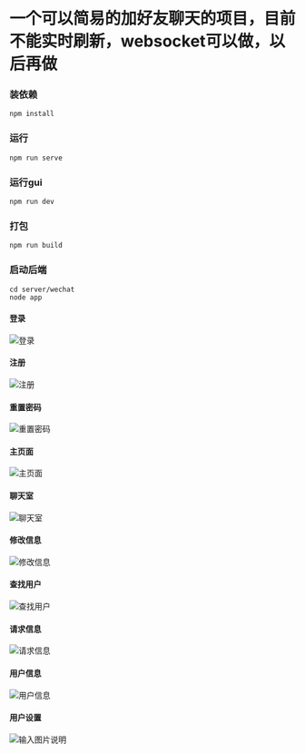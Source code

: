 # 一个可以简易的加好友聊天的项目，目前不能实时刷新，websocket可以做，以后再做

### 装依赖
```
npm install
```

### 运行
```
npm run serve
```

### 运行gui
```
npm run dev
```

### 打包
```
npm run build
```

### 启动后端
```
cd server/wechat
node app
```
#### 登录
![登录](https://images.gitee.com/uploads/images/2020/1231/182859_28d52ea4_5277559.png "login.png")
#### 注册
![注册](https://images.gitee.com/uploads/images/2020/1231/182958_0141595e_5277559.png "register.png")
#### 重置密码
![重置密码](https://images.gitee.com/uploads/images/2020/1231/182936_9e8e9802_5277559.png "resetPassword.png")
#### 主页面
![主页面](https://images.gitee.com/uploads/images/2020/1231/183106_38cbbc85_5277559.png "main.png")
#### 聊天室
![聊天室](https://images.gitee.com/uploads/images/2020/1231/182832_359e1a4f_5277559.png "chat.png")
#### 修改信息
![修改信息](https://images.gitee.com/uploads/images/2020/1231/182919_c9cf2ebe_5277559.png "edit.png")
#### 查找用户
![查找用户](https://images.gitee.com/uploads/images/2020/1231/183018_8e9599f5_5277559.png "searchUser.png")
#### 请求信息
![请求信息](https://images.gitee.com/uploads/images/2020/1231/183031_50beb35e_5277559.png "nitice.png")
#### 用户信息
![用户信息](https://images.gitee.com/uploads/images/2020/1231/183047_8209db58_5277559.png "userInfo.png")
#### 用户设置
![输入图片说明](https://images.gitee.com/uploads/images/2021/0107/181335_01c74990_5277559.png "截图1610014349.png")
